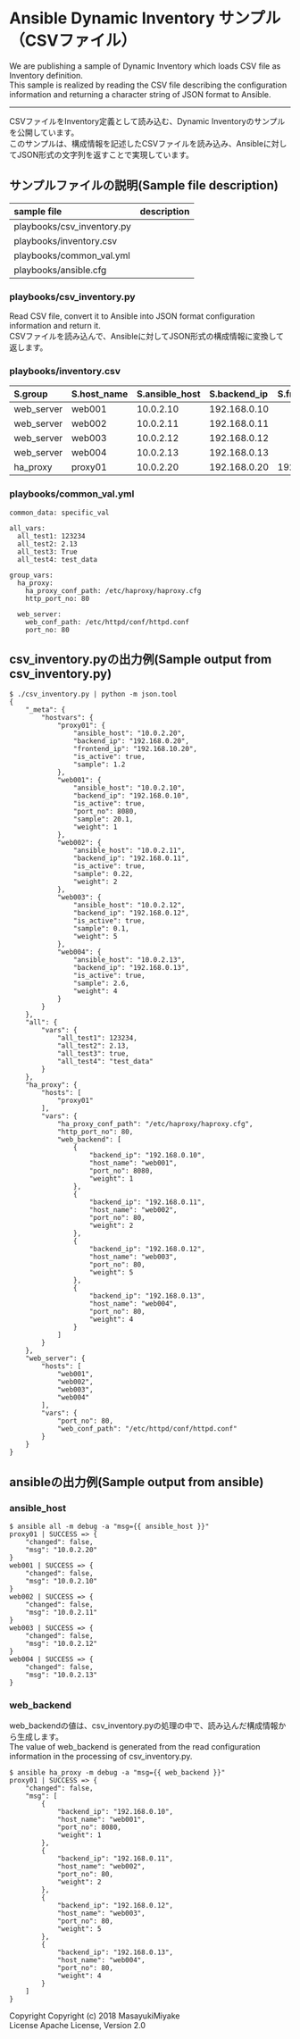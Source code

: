 # Ansible Dynamic Inventory サンプル（CSVファイル）
We are publishing a sample of Dynamic Inventory which loads CSV file as Inventory definition.  
This sample is realized by reading the CSV file describing the configuration information and returning a character string of JSON format to Ansible.  

---
CSVファイルをInventory定義として読み込む、Dynamic Inventoryのサンプルを公開しています。  
このサンプルは、構成情報を記述したCSVファイルを読み込み、Ansibleに対してJSON形式の文字列を返すことで実現しています。
  
## サンプルファイルの説明(Sample file description)

|sample file|description |
|:--|:--|
|playbooks/csv_inventory.py| |
|playbooks/inventory.csv| |
|playbooks/common_val.yml| |
|playbooks/ansible.cfg| |

### playbooks/csv_inventory.py  
Read CSV file, convert it to Ansible into JSON format configuration information and return it.  
CSVファイルを読み込んで、Ansibleに対してJSON形式の構成情報に変換して返します。  

### playbooks/inventory.csv

|S.group|S.host_name|S.ansible_host|S.backend_ip|S.frontend_ip|B.is_active|I.port_no|I.weight|F.sample|
|:--|:--|:--|:--|:--|:--|:--|:--|:--|
|web_server|web001|10.0.2.10|192.168.0.10||true|8080|1|20.1|
|web_server|web002|10.0.2.11|192.168.0.11||true||2|0.22|
|web_server|web003|10.0.2.12|192.168.0.12||true||5|0.1|
|web_server|web004|10.0.2.13|192.168.0.13||true||4|2.6|
|ha_proxy|proxy01|10.0.2.20|192.168.0.20|192.168.10.20|true|||1.2|
    
### playbooks/common_val.yml  

    common_data: specific_val
    
    all_vars:
      all_test1: 123234
      all_test2: 2.13
      all_test3: True
      all_test4: test_data
    
    group_vars:
      ha_proxy:
        ha_proxy_conf_path: /etc/haproxy/haproxy.cfg
        http_port_no: 80
    
      web_server:
        web_conf_path: /etc/httpd/conf/httpd.conf
        port_no: 80

## csv_inventory.pyの出力例(Sample output from csv_inventory.py)

    $ ./csv_inventory.py | python -m json.tool
    {
        "_meta": {
            "hostvars": {
                "proxy01": {
                    "ansible_host": "10.0.2.20",
                    "backend_ip": "192.168.0.20",
                    "frontend_ip": "192.168.10.20",
                    "is_active": true,
                    "sample": 1.2
                },
                "web001": {
                    "ansible_host": "10.0.2.10",
                    "backend_ip": "192.168.0.10",
                    "is_active": true,
                    "port_no": 8080,
                    "sample": 20.1,
                    "weight": 1
                },
                "web002": {
                    "ansible_host": "10.0.2.11",
                    "backend_ip": "192.168.0.11",
                    "is_active": true,
                    "sample": 0.22,
                    "weight": 2
                },
                "web003": {
                    "ansible_host": "10.0.2.12",
                    "backend_ip": "192.168.0.12",
                    "is_active": true,
                    "sample": 0.1,
                    "weight": 5
                },
                "web004": {
                    "ansible_host": "10.0.2.13",
                    "backend_ip": "192.168.0.13",
                    "is_active": true,
                    "sample": 2.6,
                    "weight": 4
                }
            }
        },
        "all": {
            "vars": {
                "all_test1": 123234,
                "all_test2": 2.13,
                "all_test3": true,
                "all_test4": "test_data"
            }
        },
        "ha_proxy": {
            "hosts": [
                "proxy01"
            ],
            "vars": {
                "ha_proxy_conf_path": "/etc/haproxy/haproxy.cfg",
                "http_port_no": 80,
                "web_backend": [
                    {
                        "backend_ip": "192.168.0.10",
                        "host_name": "web001",
                        "port_no": 8080,
                        "weight": 1
                    },
                    {
                        "backend_ip": "192.168.0.11",
                        "host_name": "web002",
                        "port_no": 80,
                        "weight": 2
                    },
                    {
                        "backend_ip": "192.168.0.12",
                        "host_name": "web003",
                        "port_no": 80,
                        "weight": 5
                    },
                    {
                        "backend_ip": "192.168.0.13",
                        "host_name": "web004",
                        "port_no": 80,
                        "weight": 4
                    }
                ]
            }
        },
        "web_server": {
            "hosts": [
                "web001",
                "web002",
                "web003",
                "web004"
            ],
            "vars": {
                "port_no": 80,
                "web_conf_path": "/etc/httpd/conf/httpd.conf"
            }
        }
    }

## ansibleの出力例(Sample output from ansible)

### ansible_host
    $ ansible all -m debug -a "msg={{ ansible_host }}"
    proxy01 | SUCCESS => {
        "changed": false,
        "msg": "10.0.2.20"
    }
    web001 | SUCCESS => {
        "changed": false,
        "msg": "10.0.2.10"
    }
    web002 | SUCCESS => {
        "changed": false,
        "msg": "10.0.2.11"
    }
    web003 | SUCCESS => {
        "changed": false,
        "msg": "10.0.2.12"
    }
    web004 | SUCCESS => {
        "changed": false,
        "msg": "10.0.2.13"
    }

### web_backend
web_backendの値は、csv_inventory.pyの処理の中で、読み込んだ構成情報から生成します。  
The value of web_backend is generated from the read configuration information in the processing of csv_inventory.py.  

    $ ansible ha_proxy -m debug -a "msg={{ web_backend }}"
    proxy01 | SUCCESS => {
        "changed": false,
        "msg": [
            {
                "backend_ip": "192.168.0.10",
                "host_name": "web001",
                "port_no": 8080,
                "weight": 1
            },
            {
                "backend_ip": "192.168.0.11",
                "host_name": "web002",
                "port_no": 80,
                "weight": 2
            },
            {
                "backend_ip": "192.168.0.12",
                "host_name": "web003",
                "port_no": 80,
                "weight": 5
            },
            {
                "backend_ip": "192.168.0.13",
                "host_name": "web004",
                "port_no": 80,
                "weight": 4
            }
        ]
    }


  
Copyright Copyright (c) 2018 MasayukiMiyake  
License Apache License, Version 2.0  
